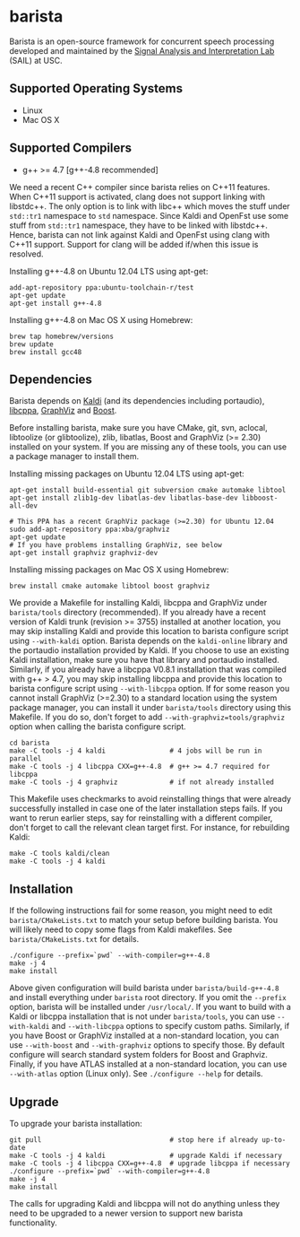# barista

Barista is an open-source framework for concurrent speech processing 
developed and maintained by the 
[Signal Analysis and Interpretation Lab](http://sail.usc.edu) (SAIL) at USC.

## Supported Operating Systems

* Linux
* Mac OS X

## Supported Compilers

* g++ >= 4.7 [g++-4.8 recommended]

We need a recent C++ compiler since barista relies on C++11 features. When 
C++11 support is activated, clang does not support linking with libstdc++. The 
only option is to link with libc++ which moves the stuff under `std::tr1` 
namespace to `std` namespace. Since Kaldi and OpenFst use some stuff from 
`std::tr1` namespace, they have to be linked with libstdc++. Hence, barista
can not link against Kaldi and OpenFst using clang with C++11 support. Support
for clang will be added if/when this issue is resolved.

Installing g++-4.8 on Ubuntu 12.04 LTS using apt-get:

    add-apt-repository ppa:ubuntu-toolchain-r/test
    apt-get update
    apt-get install g++-4.8

Installing g++-4.8 on Mac OS X using Homebrew:

    brew tap homebrew/versions
    brew update
    brew install gcc48

## Dependencies

Barista depends on [Kaldi](http://kaldi.sourceforge.net) (and its dependencies
including portaudio), [libcppa](https://github.com/Neverlord/libcppa), 
[GraphViz](http://www.graphviz.org) and [Boost](http://www.boost.org).

Before installing barista, make sure you have CMake, git, svn, aclocal,
libtoolize (or glibtoolize), zlib, libatlas, Boost and GraphViz (>= 2.30)
installed on your system. If you are missing any of these tools, you can use a
package manager to install them.

Installing missing packages on Ubuntu 12.04 LTS using apt-get:

    apt-get install build-essential git subversion cmake automake libtool
    apt-get install zlib1g-dev libatlas-dev libatlas-base-dev libboost-all-dev
    
    # This PPA has a recent GraphViz package (>=2.30) for Ubuntu 12.04
    sudo add-apt-repository ppa:xba/graphviz
    apt-get update
    # If you have problems installing GraphViz, see below
    apt-get install graphviz graphviz-dev

Installing missing packages on Mac OS X using Homebrew:

    brew install cmake automake libtool boost graphviz

We provide a Makefile for installing Kaldi, libcppa and GraphViz under
`barista/tools` directory (recommended). If you already have a recent version
of Kaldi trunk (revision >= 3755) installed at another location, you may skip
installing Kaldi and provide this location to barista configure script using
`--with-kaldi` option. Barista depends on the `kaldi-online` library and the
portaudio installation provided by Kaldi. If you choose to use an existing
Kaldi installation, make sure you have that library and portaudio installed.
Similarly, if you already have a libcppa V0.8.1 installation that was compiled
with g++ > 4.7, you may skip installing libcppa and provide this location to
barista configure script using `--with-libcppa` option. If for some reason you
cannot install GraphViz (>=2.30) to a standard location using the system
package manager, you can install it under `barista/tools` directory using this
Makefile. If you do so, don't forget to add `--with-graphviz=tools/graphviz`
option when calling the barista configure script.

    cd barista
    make -C tools -j 4 kaldi                # 4 jobs will be run in parallel
    make -C tools -j 4 libcppa CXX=g++-4.8  # g++ >= 4.7 required for libcppa
    make -C tools -j 4 graphviz             # if not already installed

This Makefile uses checkmarks to avoid reinstalling things that were already
successfully installed in case one of the later installation steps fails. If
you want to rerun earlier steps, say for reinstalling with a different
compiler, don't forget to call the relevant clean target first. For instance,
for rebuilding Kaldi:

    make -C tools kaldi/clean
    make -C tools -j 4 kaldi

## Installation

If the following instructions fail for some reason, you might need to edit
`barista/CMakeLists.txt` to match your setup before building barista. You will
likely need to copy some flags from Kaldi makefiles. See
`barista/CMakeLists.txt` for details.

    ./configure --prefix=`pwd` --with-compiler=g++-4.8
    make -j 4
    make install

Above given configuration will build barista under `barista/build-g++-4.8` and
install everything under `barista` root directory. If you omit the `--prefix`
option, barista will be installed under `/usr/local/`. If you want to build
with a Kaldi or libcppa installation that is not under `barista/tools`, you
can use `--with-kaldi` and `--with-libcppa` options to specify custom paths.
Similarly, if you have Boost or GraphViz installed at a non-standard location,
you can use `--with-boost` and `--with-graphviz` options to specify those. By
default configure will search standard system folders for Boost and Graphviz.
Finally, if you have ATLAS installed at a non-standard location, you can use
`--with-atlas` option (Linux only). See `./configure --help` for details.

## Upgrade

To upgrade your barista installation:

    git pull                                # stop here if already up-to-date
    make -C tools -j 4 kaldi                # upgrade Kaldi if necessary
    make -C tools -j 4 libcppa CXX=g++-4.8  # upgrade libcppa if necessary
    ./configure --prefix=`pwd` --with-compiler=g++-4.8
    make -j 4
    make install

The calls for upgrading Kaldi and libcppa will not do anything unless they 
need to be upgraded to a newer version to support new barista functionality.
